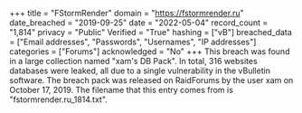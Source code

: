 +++
title = "FStormRender"
domain = "https://fstormrender.ru"
date_breached = "2019-09-25"
date = "2022-05-04"
record_count = "1,814"
privacy = "Public"
Verified = "True"
hashing = ["vB"]
breached_data = ["Email addresses", "Passwords", "Usernames", "IP addresses"]
categories = ["Forums"]
acknowledged = "No"
+++
This breach was found in a large collection named "xam's DB Pack". In total, 316 websites databases were leaked, all due to a single vulnerability in the vBulletin software. The breach pack was released on RaidForums by the user xam on October 17, 2019. The filename that this entry comes from is "fstormrender.ru_1814.txt".
